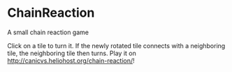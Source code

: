 # ChainReaction
A small chain reaction game

Click on a tile to turn it. If the newly rotated tile connects with a neighboring tile, the neighboring tile then turns.
Play it on http://canicvs.heliohost.org/chain-reaction/!
